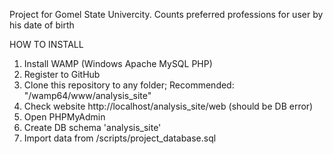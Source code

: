 Project for Gomel State Univercity.
Counts preferred professions for user by his date of birth

HOW TO INSTALL

1. Install WAMP (Windows Apache MySQL PHP)
2. Register to GitHub
3. Clone this repository to any folder; Recommended: "/wamp64/www/analysis_site"
4. Check website http://localhost/analysis_site/web (should be DB error)
5. Open PHPMyAdmin
6. Create DB schema  'analysis_site'
7. Import data from /scripts/project_database.sql